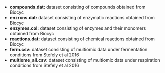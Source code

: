 + **compounds.dat:** dataset consisting of compounds obtained from Biocyc
+ **enzrxns.dat:** dataset consisting of enzymatic reactions obtained from Biocyc
+ **enzymes.col:** dataset consisting of enzymes and their monomers obtained from Biocyc
+ **reactions.dat:** dataset consisting of chemical reactions obtained from Biocyc
+ **ferm.csv:** dataset consisting of multiomic data under fermentation conditions from Stefely et al 2016
+ **multiome_all.csv:** dataset consisting of multiomic data under respiration conditions from Stefely et al 2016
